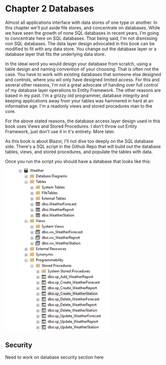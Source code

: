 # Chapter 2 Databases

Almost all applications interface with data stores of one type or another.  In this chapter we'll put aside file stores, and concentrate on databases.  While we have seen the growth of none SQL databases in recent years, I'm going to concentrate here on SQL databases.  That being said, I'm not dismissing non SQL databases.  The data layer design advocated in this book can be modified to fit with any data store.  You change out the database layer or a database layer that fits the underlying data store.

In the ideal word you would design your database from scratch, using a table design and naming convention of your choosing.  That is often not the case.  You have to work with existing databases that someone else designed and controls, where you wil only have designed limited access.  For this and several other reasons, I'm not a great advocate of handing over full control of my database layer operations to Entity Framework.  The other reasons are based in my past.  I'm a grizzy old programmer, database integrity and keeping applications away from your tables was hammered in hard at an informative age.  I'm a readonly views and stored procedures man to the core.
 
For the above stated reasons, the database access layer design used in this book uses Views and Stored Procedures.  I don't throw out Entity Framework, just don't use it in it's entirety.  More later.

As this book is about Blazor, I'll not dive too deeply on the SQL database side.  There's a SQL script in the Github Repo that will build out the database tables, views, and stored procedures, and populate the tables with data.

Once you run the script you should have a database that looks like this:

![view of database](../images/SQL-Database-View.png)

## Security

Need to work on database security section here